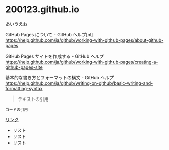 # 200123.github.io

あいうえお

GitHub Pages について - GitHub ヘルプ[nl]
https://help.github.com/ja/github/working-with-github-pages/about-github-pages

GitHub Pages サイトを作成する - GitHub ヘルプ
https://help.github.com/ja/github/working-with-github-pages/creating-a-github-pages-site

基本的な書き方とフォーマットの構文 - GitHub ヘルプ
https://help.github.com/ja/github/writing-on-github/basic-writing-and-formatting-syntax

>テキストの引用

```
コードの引用
```

[リンク](https://pages.github.com/)

- リスト
- リスト
- リスト

